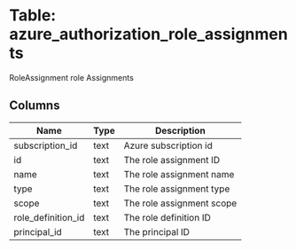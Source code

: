 
# Table: azure_authorization_role_assignments
RoleAssignment role Assignments
## Columns
| Name        | Type           | Description  |
| ------------- | ------------- | -----  |
|subscription_id|text|Azure subscription id|
|id|text|The role assignment ID|
|name|text|The role assignment name|
|type|text|The role assignment type|
|scope|text|The role assignment scope|
|role_definition_id|text|The role definition ID|
|principal_id|text|The principal ID|
